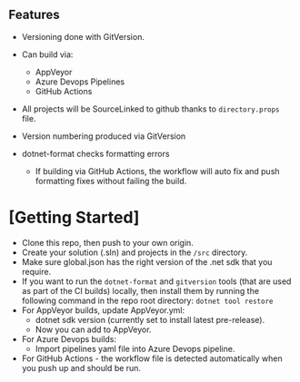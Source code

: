 ## Features
- Versioning done with GitVersion.
- Can build via:
  - AppVeyor
  - Azure Devops Pipelines
  - GitHub Actions
 
- All projects will be SourceLinked to github thanks to `directory.props` file.
- Version numbering produced via GitVersion
- dotnet-format checks formatting errors
  - If building via GitHub Actions, the workflow will auto fix and push formatting fixes without failing the build.

# [Getting Started]
- Clone this repo, then push to your own origin.
- Create your solution (.sln) and projects in the `/src` directory.
- Make sure global.json has the right version of the .net sdk that you require.
- If you want to run the `dotnet-format` and `gitversion` tools (that are used as part of the CI builds) locally, then install them by running the following command in the repo root directory:
    `dotnet tool restore`
- For AppVeyor builds, update AppVeyor.yml:
    - dotnet sdk version (currently set to install latest pre-release).
    - Now you can add to AppVeyor.
- For Azure Devops builds:
    - Import pipelines yaml file into Azure Devops pipeline.
- For GitHub Actions - the workflow file is detected automatically when you push up and should be run.
